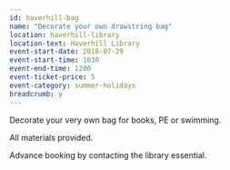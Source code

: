 ```yaml
---
id: haverhill-bag
name: "Decorate your own drawstring bag"
location: haverhill-library
location-text: Haverhill Library
event-start-date: 2018-07-29
event-start-time: 1030
event-end-time: 1200
event-ticket-price: 5
event-category: summer-holidays
breadcrumb: y
---
```


Decorate your very own bag for books, PE or swimming.

All materials provided.

Advance booking by contacting the library essential.
